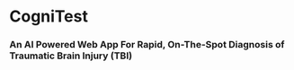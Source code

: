 # CogniTest
### An AI Powered Web App For Rapid, On-The-Spot Diagnosis of Traumatic Brain Injury (TBI)
